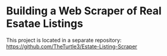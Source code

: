 # Building a Web Scraper of Real Esatae Listings

This project is located in a separate repository: https://github.com/TheTurtle3/Estate-Listing-Scraper